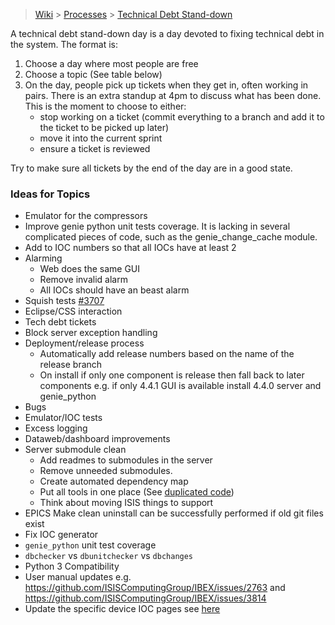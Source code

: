 > [Wiki](Home) > [Processes](Processes) > [Technical Debt Stand-down](Technical-Debt-Stand-down)

A technical debt stand-down day is a day devoted to fixing technical debt in the system. The format is:

1. Choose a day where most people are free
1. Choose a topic (See table below)
1. On the day, people pick up tickets when they get in, often working in pairs. There is an extra standup at 4pm to discuss what has been done. This is the moment to choose to either:
    - stop working on a ticket (commit everything to a branch and add it to the ticket to be picked up later)
    - move it into the current sprint
    - ensure a ticket is reviewed

Try to make sure all tickets by the end of the day are in a good state.

### Ideas for Topics


- Emulator for the compressors
- Improve genie python unit tests coverage. It is lacking in several complicated pieces of code, such as the genie_change_cache module.
- Add to IOC numbers so that all IOCs have at least 2
- Alarming
   * Web does the same GUI
   * Remove invalid alarm
   * All IOCs should have an beast alarm
- Squish tests [#3707](https://github.com/ISISComputingGroup/IBEX/issues/3707)
- Eclipse/CSS interaction
- Tech debt tickets
- Block server exception handling
- Deployment/release process
    - Automatically add release numbers based on the name of the release branch
    - On install if only one component is release then fall back to later components e.g. if only 4.4.1 GUI is available install 4.4.0 server and genie_python
- Bugs
- Emulator/IOC tests
- Excess logging
- Dataweb/dashboard improvements
- Server submodule clean
    - Add readmes to submodules in the server 
    - Remove unneeded submodules.
    - Create automated dependency map
    - Put all tools in one place (See [duplicated code](Code-Duplication))
    - Think about moving ISIS things to support
- EPICS Make clean uninstall can be successfully performed if old git files exist
- Fix IOC generator
- `genie_python` unit test coverage
- `dbchecker` vs `dbunitchecker` vs `dbchanges`
- Python 3 Compatibility
- User manual updates e.g. https://github.com/ISISComputingGroup/IBEX/issues/2763 and https://github.com/ISISComputingGroup/IBEX/issues/3814
- Update the specific device IOC pages see [here](https://github.com/ISISComputingGroup/ibex_developers_manual/wiki/Retrospective-notes-2020.05.28#specific-device-ioc-pages-on-wiki)